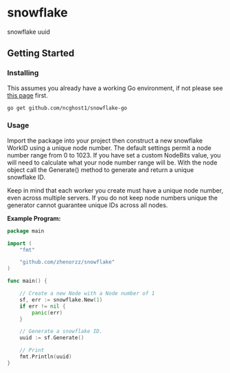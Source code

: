 # snowflake
snowflake uuid

## Getting Started

### Installing

This assumes you already have a working Go environment, if not please see
[this page](https://golang.org/doc/install) first.

```sh
go get github.com/ncghost1/snowflake-go
```

### Usage

Import the package into your project then construct a new snowflake WorkID using a
unique node number. The default settings permit a node number range from 0 to 1023.
If you have set a custom NodeBits value, you will need to calculate what your
node number range will be. With the node object call the Generate() method to
generate and return a unique snowflake ID.

Keep in mind that each worker you create must have a unique node number, even
across multiple servers.  If you do not keep node numbers unique the generator
cannot guarantee unique IDs across all nodes.

**Example Program:**

```go
package main

import (
	"fmt"

	"github.com/zhenorzz/snowflake"
)

func main() {

    // Create a new Node with a Node number of 1
    sf, err := snowflake.New(1)
    if err != nil {
        panic(err)
    }

    // Generate a snowflake ID.
    uuid := sf.Generate()

    // Print
    fmt.Println(uuid)
}
```
